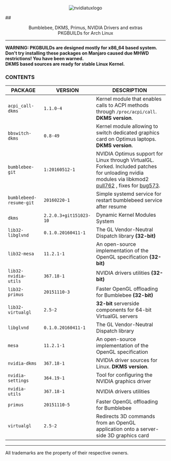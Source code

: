 
<p align="center">
  <img src="https://i.imgur.com/gkdq7EZ.jpg " alt="nvidiatuxlogo"/>
</p>

##<p align="center">Bumblebee, DKMS, Primus, NVIDIA Drivers and extras <br/>PKGBUILDs for Arch Linux <br/></p>

<hr/>

**WARNING: PKGBUILDs are designed mostly for x86_64 based system.<br/>**
**Don't try installing these packages on Manjaro caused due MHWD restrictions! You have been warned.<br/>**
**DKMS based sources are ready for stable Linux Kernel.**

### CONTENTS ###

| **PACKAGE**             	| **VERSION**           	| **DESCRIPTION**                                                                                                                                                                                              	|
|-------------------------	|-----------------------	|--------------------------------------------------------------------------------------------------------------------------------------------------------------------------------------------------------------	|
| `acpi_call-dkms`              | `1.1.0-4`                     | Kernel module that enables calls to ACPI methods through `/proc/acpi/call`. **DKMS version**.                                                                                                                 |
| `bbswitch-dkms`               | `0.8-49`                      | Kernel module allowing to switch dedicated graphics card on Optimus laptops. **DKMS version**.                                                                                                                |
| `bumblebee-git`             	| `1:20160512-1`                | NVIDIA Optimus support for Linux through VirtualGL. Forked. Included patches for unloading nvidia modules via libkmod2 [pull762](https://github.com/Bumblebee-Project/Bumblebee/pull/762) , fixes for [bug573](https://github.com/Bumblebee-Project/Bumblebee/issues/573).|
| `bumblebeed-resume-git` 	| `20160220-1`                  | Simple systemd service for restart bumblebeed service after resume                                                                                                                                            |
| `dkms`                  	| `2.2.0.3+git151023-10`        | Dynamic Kernel Modules System                                                                                                                                                                                	|
| `lib32-libglvnd`        	| `0.1.0.20160411-1`            | The GL Vendor-Neutral Dispatch library **(32-bit)**                                                                                                                                                           |
| `lib32-mesa`        	        | `11.2.1-1`    	        | An open-source implementation of the OpenGL specification **(32-bit)**                                                                                                                                        |
| `lib32-nvidia-utils`    	| `367.18-1`            	| NVIDIA drivers utilities **(32-bit)**                                                                                                                                                                       	|
| `lib32-primus`          	| `20151110-3`          	| Faster OpenGL offloading for Bumblebee **(32-bit)**                                                                                                                                                       	|
| `lib32-virtualgl`       	| `2.5-2`               	| **32-bit** serverside components for 64-bit VirtualGL servers                                                                                                                                                	|
| `libglvnd`              	| `0.1.0.20160411-1`    	| The GL Vendor-Neutral Dispatch library                                                                                                                                                                      	|
| `mesa`        	        | `11.2.1-1`                    | An open-source implementation of the OpenGL specification                                                                                                                                                     |
| `nvidia-dkms`           	| `367.18-1`            	| NVIDIA driver sources for Linux. **DKMS version**.                                                                                                                                                            |
| `nvidia-settings`       	| `364.19-1`            	| Tool for configuring the NVIDIA graphics driver                                                                                                                                                              	|
| `nvidia-utils`          	| `367.18-1`            	| NVIDIA drivers utilities                                                                                                                                                                                     	|
| `primus`                	| `20151110-5`          	| Faster OpenGL offloading for Bumblebee                                                                                                                                                                       	|
| `virtualgl`             	| `2.5-2`               	| Redirects 3D commands from an OpenGL application onto a server-side 3D graphics card                                                                                                                         	|

<hr/>

All trademarks are the property of their respective owners.
